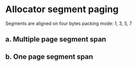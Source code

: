 

# Allocator segment paging

Segments are aligned on four bytes packing mode: 1, 3, 5, 7


## a. Multiple page segment span


## b. One page segment span

